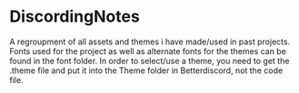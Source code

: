 # DiscordingNotes
A regroupment of all assets and themes i have made/used in past projects.
 Fonts used for the project as well as alternate fonts for the themes can be found in the font folder.
 In order to select/use a theme, you need to get the .theme file and put it into the Theme folder in Betterdiscord, not the code file.
